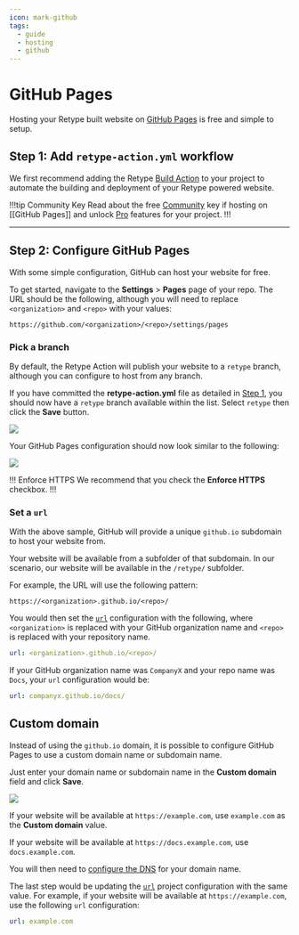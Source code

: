 ```yaml
---
icon: mark-github
tags:
  - guide
  - hosting
  - github
---
```

# GitHub Pages

Hosting your Retype built website on [GitHub Pages](https://pages.github.com/) is free and simple to setup.

## Step 1: Add `retype-action.yml` workflow

We first recommend adding the Retype [Build Action](/guides/github-actions.md) to your project to automate the building and deployment of your Retype powered website.

!!!tip Community Key
Read about the free [Community](/blog/2025-06-06-new-gitHub-pages-community-key.md) key if hosting on [[GitHub Pages]] and unlock [Pro](/pro/pro.md) features for your project.
!!!

---

## Step 2: Configure GitHub Pages

With some simple configuration, GitHub can host your website for free.

To get started, navigate to the **Settings** > **Pages** page of your repo. The URL should be the following, although you will need to replace `<organization>` and `<repo>` with your values:

```
https://github.com/<organization>/<repo>/settings/pages
```

### Pick a branch

By default, the Retype Action will publish your website to a `retype` branch, although you can configure to host from any branch.

If you have committed the **retype-action.yml** file as detailed in [Step 1](#step-1-add-retype-actionyml-workflow), you should now have a `retype` branch available within the list. Select `retype` then click the **Save** button.

![](/static/github-actions-configure-branch.png)

Your GitHub Pages configuration should now look similar to the following:

![](/static/github-actions-enable-pages.png)

!!! Enforce HTTPS
We recommend that you check the **Enforce HTTPS** checkbox.
!!!

### Set a `url`

With the above sample, GitHub will provide a unique `github.io` subdomain to host your website from.

Your website will be available from a subfolder of that subdomain. In our scenario, our website will be available in the `/retype/` subfolder.

For example, the URL will use the following pattern:

```
https://<organization>.github.io/<repo>/
```

You would then set the [`url`](/configuration/project.md#url) configuration with the following, where `<organization>` is replaced with your GitHub organization name and `<repo>` is replaced with your repository name.

```yml
url: <organization>.github.io/<repo>/
```

If your GitHub organization name was `CompanyX` and your repo name was `Docs`, your `url` configuration would be:

```yml
url: companyx.github.io/docs/
```

## Custom domain

Instead of using the `github.io` domain, it is possible to configure GitHub Pages to use a custom domain name or subdomain name.

Just enter your domain name or subdomain name in the **Custom domain** field and click **Save**.

![](/static/github-actions-configure-custom-domain.png)

If your website will be available at `https://example.com`, use `example.com` as the **Custom domain** value.

If your website will be available at `https://docs.example.com`, use `docs.example.com`.

You will then need to [configure the DNS](https://docs.github.com/articles/using-a-custom-domain-with-github-pages/) for your domain name.

The last step would be updating the [`url`](/configuration/project.md#url) project configuration with the same value. For example, if your website will be available at `https://example.com`, use the following `url` configuration:

```yml
url: example.com
```
